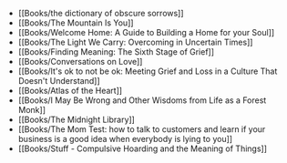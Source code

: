 - [[Books/the dictionary of obscure sorrows]]
- [[Books/The Mountain Is You]]
- [[Books/Welcome Home: A Guide to Building a Home for your Soul]]
- [[Books/The Light We Carry: Overcoming in Uncertain Times]]
- [[Books/Finding Meaning: The Sixth Stage of Grief]]
- [[Books/Conversations on Love]]
- [[Books/It's ok to not be ok: Meeting Grief and Loss in a Culture That Doesn't Understand]]
- [[Books/Atlas of the Heart]]
- [[Books/I May Be Wrong and Other Wisdoms from Life as a Forest Monk]]
- [[Books/The Midnight Library]]
- [[Books/The Mom Test: how to talk to customers and learn if your business is a good idea when everybody is lying to you]]
- [[Books/Stuff - Compulsive Hoarding and the Meaning of Things]]